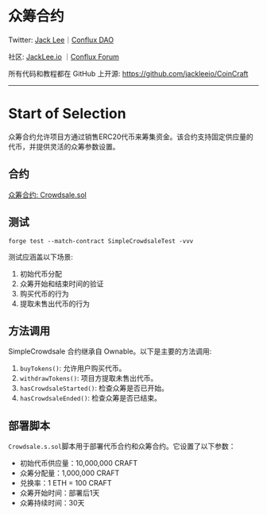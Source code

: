 # 众筹合约

Twitter: [Jack Lee](https://x.com/jackleeio)｜[Conflux DAO](https://x.com/ConfluxDAO)

社区: [JackLee.io](https://jacklee.io/) ｜[Conflux Forum](https://forum.conflux.fun/)

所有代码和教程都在 GitHub 上开源: https://github.com/jackleeio/CoinCraft

---

# Start of Selection
众筹合约允许项目方通过销售ERC20代币来筹集资金。该合约支持固定供应量的代币，并提供灵活的众筹参数设置。


## 合约

[众筹合约: Crowdsale.sol](../../src/ERC20/Crowdsale.sol)

## 测试

```
forge test --match-contract SimpleCrowdsaleTest -vvv
```

测试应涵盖以下场景:
1. 初始代币分配
2. 众筹开始和结束时间的验证
3. 购买代币的行为
4. 提取未售出代币的行为

## 方法调用

SimpleCrowdsale 合约继承自 Ownable。以下是主要的方法调用:

1. `buyTokens()`: 允许用户购买代币。
2. `withdrawTokens()`: 项目方提取未售出代币。
3. `hasCrowdsaleStarted()`: 检查众筹是否已开始。
4. `hasCrowdsaleEnded()`: 检查众筹是否已结束。

## 部署脚本

`Crowdsale.s.sol`脚本用于部署代币合约和众筹合约。它设置了以下参数：

- 初始代币供应量：10,000,000 CRAFT
- 众筹分配量：1,000,000 CRAFT
- 兑换率：1 ETH = 100 CRAFT
- 众筹开始时间：部署后1天
- 众筹持续时间：30天